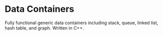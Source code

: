 Data Containers
===============

Fully functional generic data containers including stack, queue, linked list, hash table, and graph. Written in C++.
